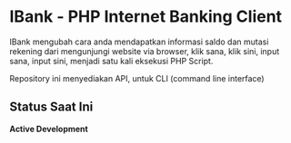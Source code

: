 IBank - PHP Internet Banking Client
===================================

IBank mengubah cara anda mendapatkan informasi saldo dan mutasi rekening
dari mengunjungi website via browser, klik sana, klik sini, input sana,
input sini, menjadi satu kali eksekusi PHP Script.

Repository ini menyediakan API, untuk CLI (command line interface)

## Status Saat Ini

**Active Development**
